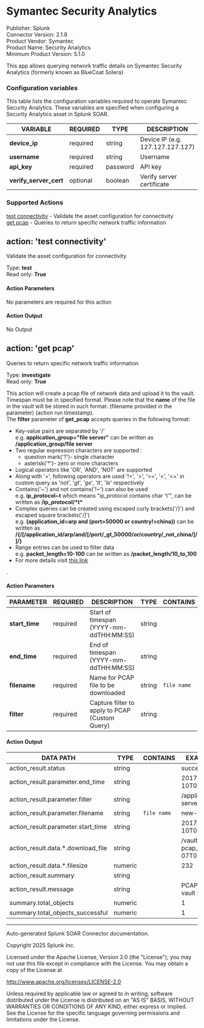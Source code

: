 # Symantec Security Analytics

Publisher: Splunk \
Connector Version: 2.1.8 \
Product Vendor: Symantec \
Product Name: Security Analytics \
Minimum Product Version: 5.1.0

This app allows querying network traffic details on Symantec Security Analytics (formerly known as BlueCoat Solera)

### Configuration variables

This table lists the configuration variables required to operate Symantec Security Analytics. These variables are specified when configuring a Security Analytics asset in Splunk SOAR.

VARIABLE | REQUIRED | TYPE | DESCRIPTION
-------- | -------- | ---- | -----------
**device_ip** | required | string | Device IP (e.g. 127.127.127.127) |
**username** | required | string | Username |
**api_key** | required | password | API key |
**verify_server_cert** | optional | boolean | Verify server certificate |

### Supported Actions

[test connectivity](#action-test-connectivity) - Validate the asset configuration for connectivity \
[get pcap](#action-get-pcap) - Queries to return specific network traffic information

## action: 'test connectivity'

Validate the asset configuration for connectivity

Type: **test** \
Read only: **True**

#### Action Parameters

No parameters are required for this action

#### Action Output

No Output

## action: 'get pcap'

Queries to return specific network traffic information

Type: **investigate** \
Read only: **True**

This action will create a pcap file of network data and upload it to the vault. Timespan must be in specified format. Please note that the <b>name</b> of the file in the vault will be stored in such format: (filename provided in the parameter) (action run timestamp).<br>The <b>filter</b> parameter of <b>get_pcap</b> accepts queries in the following format:<br><ul><li>Key-value pairs are separated by '/'<br>e.g. <b>application_group="file server"</b> can be written as <b>/application_group/file server</b></li><li>Two regular expression characters are supported : <ul><li>question mark('?')- single character</li> <li>asterisk('\*')- zero or more characters</li></ul></li><li>Logical operators like 'OR', 'AND', 'NOT' are supported</li><li>Along with '=', following operators are used '!=', '>', '>=', '\<', '\<=' in custom query as '_not_', '_gt_', '_ge_', '_lt_', '_le_' respectively</li><li>Contains('~') and not contains('!~') can also be used <br>e.g. <b>ip_protocol~t</b> which means "ip_protocol contains char 't'", can be written as <b>/ip_protocol/\*t\*</b> </li><li>Complex queries can be created using escaped curly brackets('/}') and escaped square brackets('/\]') <br>e.g. <b>(application_id=arp and (port>50000 or country!=china))</b> can be written as <b>/{/\[/application_id/arp/and/[/port/\_gt_50000/or/country/\_not_china/]/\]/}</b> </li><li>Range entries can be used to filter data <br>e.g. <b>packet_length=10-100</b> can be written as <b>/packet_length/10_to_100</b> </li><li>For more details visit <a href="https://origin-symwisedownload.symantec.com/resources/webguides/security_analytics/7.3.2/webguide/desktop/ENG/Analytics/Filtering/wildcards_and_logical_operators.htm" target="_blank">this link</a></li></ul>.

#### Action Parameters

PARAMETER | REQUIRED | DESCRIPTION | TYPE | CONTAINS
--------- | -------- | ----------- | ---- | --------
**start_time** | required | Start of timespan (YYYY-mm-ddTHH:MM:SS) | string | |
**end_time** | required | End of timespan (YYYY-mm-ddTHH:MM:SS) | string | |
**filename** | required | Name for PCAP file to be downloaded | string | `file name` |
**filter** | required | Capture filter to apply to PCAP (Custom Query) | string | |

#### Action Output

DATA PATH | TYPE | CONTAINS | EXAMPLE VALUES
--------- | ---- | -------- | --------------
action_result.status | string | | success failed |
action_result.parameter.end_time | string | | 2017-03-10T06:20:00 |
action_result.parameter.filter | string | | /application_group/file server |
action_result.parameter.filename | string | `file name` | new-pcap |
action_result.parameter.start_time | string | | 2017-03-10T05:50:00 |
action_result.data.\*.download_file | string | | /vault/tmp/new-pcap_2019-06-07T09:31:43.pcap |
action_result.data.\*.filesize | numeric | | 232 |
action_result.summary | string | | |
action_result.message | string | | PCAP file written to vault successfully |
summary.total_objects | numeric | | 1 |
summary.total_objects_successful | numeric | | 1 |

______________________________________________________________________

Auto-generated Splunk SOAR Connector documentation.

Copyright 2025 Splunk Inc.

Licensed under the Apache License, Version 2.0 (the "License");
you may not use this file except in compliance with the License.
You may obtain a copy of the License at

http://www.apache.org/licenses/LICENSE-2.0

Unless required by applicable law or agreed to in writing,
software distributed under the License is distributed on an "AS IS" BASIS,
WITHOUT WARRANTIES OR CONDITIONS OF ANY KIND, either express or implied.
See the License for the specific language governing permissions and limitations under the License.
